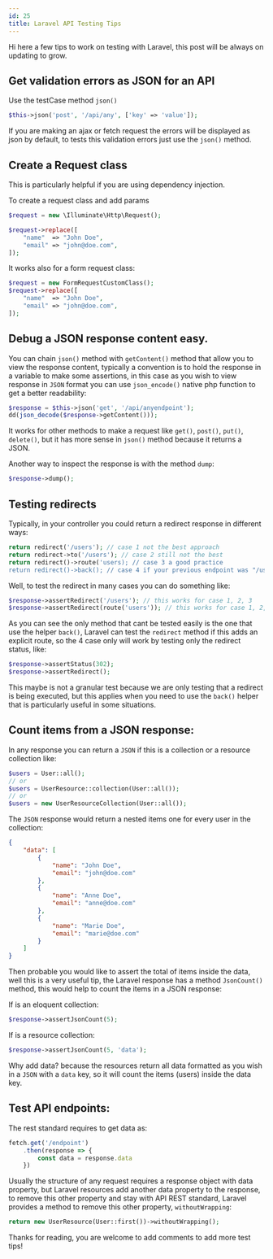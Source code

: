 ```yaml
---
id: 25
title: Laravel API Testing Tips
---
```


Hi here a few tips to work on testing with Laravel, this post will be always on updating to grow.

## Get validation errors as JSON for an API
Use the testCase method `json()`

```php
$this->json('post', '/api/any', ['key' => 'value']);
```

If you are making an ajax or fetch request the errors will be displayed as json by default, 
to tests this validation errors just use the `json()` method.

## Create a Request class

This is particularly helpful if you are using dependency injection.

To create a request class and add params

```php
$request = new \Illuminate\Http\Request();

$request->replace([
    "name"  => "John Doe",
    "email" => "john@doe.com",
]);
```

It works also for a form request class:

```php
$request = new FormRequestCustomClass();
$request->replace([
    "name"  => "John Doe",
    "email" => "john@doe.com",
]);
```

## Debug a JSON response content easy.

You can chain `json()` method with `getContent()` method that allow you to view the response content,
typically a convention is to hold the response in a variable to make some assertions, 
in this case as you wish to view response in `JSON` format you can use `json_encode()` 
native php function to get a better readability:

```php
$response = $this->json('get', '/api/anyendpoint');
dd(json_decode($response->getContent()));
```

It works for other methods to make a request like `get()`, `post()`, `put()`, `delete()`, 
but it has more sense in `json()` method because it returns a JSON.


Another way to inspect the response is with the method `dump`:

```php
$response->dump();
```

## Testing redirects

Typically, in your controller you could return a redirect response in different ways:

```php
return redirect('/users'); // case 1 not the best approach
return redirect->to('/users'); // case 2 still not the best
return redirect()->route('users); // case 3 a good practice
return redirect()->back(); // case 4 if your previous endpoint was "/users" this is fine
```

Well, to test the redirect in many cases you can do something like:

```php
$response->assertRedirect('/users'); // this works for case 1, 2, 3
$response->assertRedirect(route('users')); // this works for case 1, 2, 3
```

As you can see the only method that cant be tested easily is the one that use the helper `back()`, 
Laravel can test the `redirect` method if this adds an explicit route, 
so the 4 case only will work by testing only the redirect status, like:

```php
$response->assertStatus(302);
$response->assertRedirect();
```

This maybe is not a granular test because we are only testing that a redirect is being executed, 
but this applies when you need to use the `back()` helper 
that is particularly useful in some situations.

## Count items from a JSON response:

In any response you can return a `JSON` if this is a collection or a resource collection like:

```php
$users = User::all();
// or
$users = UserResource::collection(User::all());
// or
$users = new UserResourceCollection(User::all());
```

The `JSON` response would return a nested items one for every user in the collection:

```json
{
    "data": [
        {
            "name": "John Doe",
            "email": "john@doe.com"
        },
        {
            "name": "Anne Doe",
            "email": "anne@doe.com"
        },
        {
            "name": "Marie Doe",
            "email": "marie@doe.com"
        }
    ]
}
```

Then probable you would like to assert the total of items inside the data, 
well this is a very useful tip, the Laravel response has a method 
`JsonCount()` method, this would help to count the items in a JSON response:

If is an eloquent collection:

```php
$response->assertJsonCount(5);
```

If is a resource collection:

```php
$response->assertJsonCount(5, 'data');
```

Why add data? because the resources return all data formatted as you wish in a `JSON` 
with a `data` key, so it will count the items (users) inside the data key.

## Test API endpoints:

The rest standard requires to get data as:

```javascript
fetch.get('/endpoint')
    .then(response => {
        const data = response.data
    })
```

Usually the structure of any request requires a response object with data property, 
but Laravel resources add another data property to the response, 
to remove this other property and stay with API REST standard, 
Laravel provides a method to remove this other property, `withoutWrapping`:

```php
return new UserResource(User::first())->withoutWrapping();
```

Thanks for reading, you are welcome to add comments to add more test tips!